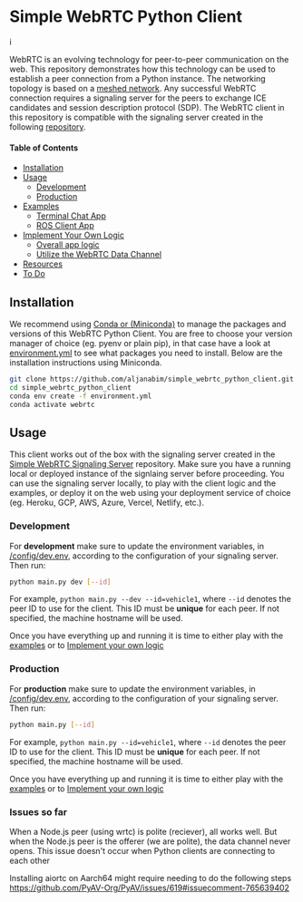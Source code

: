 # Simple WebRTC Python Client
i

WebRTC is an evolving technology for peer-to-peer communication on the web. This repository demonstrates how this technology can be used to establish a peer connection from a Python instance. The networking topology is based on a [meshed network](https://webrtcglossary.com/mesh/). Any successful WebRTC connection requires a signaling server for the peers to exchange ICE candidates and session description protocol (SDP). The WebRTC client in this repository is compatible with the signaling server created in the following [repository](https://github.com/aljanabim/simple_webrtc_signaling_server).

#### Table of Contents

-   [Installation](#Installation)
-   [Usage](#Usage)
    -   [Development](#Development)
    -   [Production](#Production)
-   [Examples](#Examples)
    -   [Terminal Chat App](#terminal-chat-app)
    -   [ROS Client App](#ros-client-app)
-   [Implement Your Own Logic](#implement-your-own-logic)
    -   [Overall app logic](#overall-app-logic)
    -   [Utilize the WebRTC Data Channel](#utilize-the-webrtc-data-channel)
-   [Resources](#Resources)
-   [To Do](#to-do)

## Installation

We recommend using [Conda or (Miniconda)](https://conda.io/projects/conda/en/latest/user-guide/install/index.html#installing-conda-on-a-system-that-has-other-python-installations-or-packages) to manage the packages and versions of this WebRTC Python Client. You are free to choose your version manager of choice (eg. pyenv or plain pip), in that case have a look at [environment.yml](./environment.yml) to see what packages you need to install. Below are the installation instructions using Miniconda.

```bash
git clone https://github.com/aljanabim/simple_webrtc_python_client.git
cd simple_webrtc_python_client
conda env create -f environment.yml
conda activate webrtc
```

## Usage

This client works out of the box with the signaling server created in the [Simple WebRTC Signaling Server](https://github.com/aljanabim/simple_webrtc_signaling_server) repository. Make sure you have a running local or deployed instance of the signlaing server before proceeding. You can use the signaling server locally, to play with the client logic and the examples, or deploy it on the web using your deployment service of choice (eg. Heroku, GCP, AWS, Azure, Vercel, Netlify, etc.).

### Development

For **development** make sure to update the environment variables, in [/config/dev.env](/config/dev.env), according to the configuration of your signaling server. Then run:

```bash
python main.py dev [--id]
```

For example, `python main.py --dev --id=vehicle1`, where `--id` denotes the peer ID to use for the client. This ID must be **unique** for each peer. If not specified, the machine hostname will be used.

Once you have everything up and running it is time to either play with the [examples](#Examples) or to [Implement your own logic](#implement-your-own-logic)

### Production

For **production** make sure to update the environment variables, in [/config/dev.env](/config/prod.env), according to the configuration of your signaling server. Then run:

```bash
python main.py [--id]
```

For example, `python main.py --id=vehicle1`, where `--id` denotes the peer ID to use for the client. This ID must be **unique** for each peer. If not specified, the machine hostname will be used.

Once you have everything up and running it is time to either play with the [examples](#Examples) or to [Implement your own logic](#implement-your-own-logic)

### Issues so far

When a Node.js peer (using wrtc) is polite (reciever), all works well. But when the Node.js peer is the offerer (we are polite), the data channel never opens. This issue doesn't occur when Python clients are connecting to each other


Installing aiortc on Aarch64 might require needing to do the following steps https://github.com/PyAV-Org/PyAV/issues/619#issuecomment-765639402
